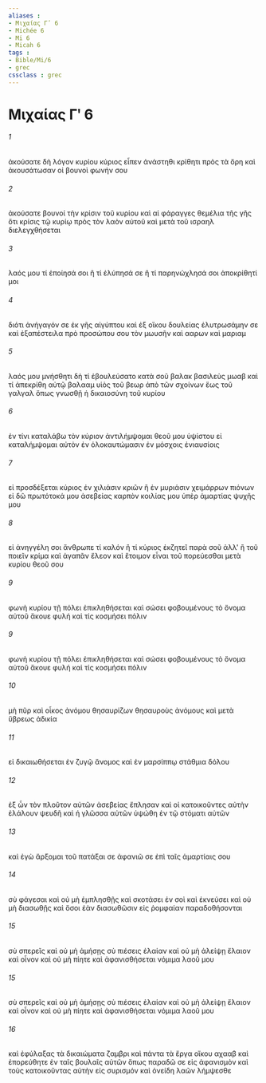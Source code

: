 ```yaml
---
aliases : 
- Μιχαίας Γʹ 6
- Michée 6
- Mi 6
- Micah 6
tags : 
- Bible/Mi/6
- grec
cssclass : grec
---
```


# Μιχαίας Γʹ 6

###### 1
ἀκούσατε δὴ λόγον κυρίου κύριος εἶπεν ἀνάστηθι κρίθητι πρὸς τὰ ὄρη καὶ ἀκουσάτωσαν οἱ βουνοὶ φωνήν σου
###### 2
ἀκούσατε βουνοί τὴν κρίσιν τοῦ κυρίου καὶ αἱ φάραγγες θεμέλια τῆς γῆς ὅτι κρίσις τῷ κυρίῳ πρὸς τὸν λαὸν αὐτοῦ καὶ μετὰ τοῦ ισραηλ διελεγχθήσεται
###### 3
λαός μου τί ἐποίησά σοι ἢ τί ἐλύπησά σε ἢ τί παρηνώχλησά σοι ἀποκρίθητί μοι
###### 4
διότι ἀνήγαγόν σε ἐκ γῆς αἰγύπτου καὶ ἐξ οἴκου δουλείας ἐλυτρωσάμην σε καὶ ἐξαπέστειλα πρὸ προσώπου σου τὸν μωυσῆν καὶ ααρων καὶ μαριαμ
###### 5
λαός μου μνήσθητι δὴ τί ἐβουλεύσατο κατὰ σοῦ βαλακ βασιλεὺς μωαβ καὶ τί ἀπεκρίθη αὐτῷ βαλααμ υἱὸς τοῦ βεωρ ἀπὸ τῶν σχοίνων ἕως τοῦ γαλγαλ ὅπως γνωσθῇ ἡ δικαιοσύνη τοῦ κυρίου
###### 6
ἐν τίνι καταλάβω τὸν κύριον ἀντιλήμψομαι θεοῦ μου ὑψίστου εἰ καταλήμψομαι αὐτὸν ἐν ὁλοκαυτώμασιν ἐν μόσχοις ἐνιαυσίοις
###### 7
εἰ προσδέξεται κύριος ἐν χιλιάσιν κριῶν ἢ ἐν μυριάσιν χειμάρρων πιόνων εἰ δῶ πρωτότοκά μου ἀσεβείας καρπὸν κοιλίας μου ὑπὲρ ἁμαρτίας ψυχῆς μου
###### 8
εἰ ἀνηγγέλη σοι ἄνθρωπε τί καλόν ἢ τί κύριος ἐκζητεῖ παρὰ σοῦ ἀλλ' ἢ τοῦ ποιεῖν κρίμα καὶ ἀγαπᾶν ἔλεον καὶ ἕτοιμον εἶναι τοῦ πορεύεσθαι μετὰ κυρίου θεοῦ σου
###### 9
φωνὴ κυρίου τῇ πόλει ἐπικληθήσεται καὶ σώσει φοβουμένους τὸ ὄνομα αὐτοῦ ἄκουε φυλή καὶ τίς κοσμήσει πόλιν
###### 9
φωνὴ κυρίου τῇ πόλει ἐπικληθήσεται καὶ σώσει φοβουμένους τὸ ὄνομα αὐτοῦ ἄκουε φυλή καὶ τίς κοσμήσει πόλιν
###### 10
μὴ πῦρ καὶ οἶκος ἀνόμου θησαυρίζων θησαυροὺς ἀνόμους καὶ μετὰ ὕβρεως ἀδικία
###### 11
εἰ δικαιωθήσεται ἐν ζυγῷ ἄνομος καὶ ἐν μαρσίππῳ στάθμια δόλου
###### 12
ἐξ ὧν τὸν πλοῦτον αὐτῶν ἀσεβείας ἔπλησαν καὶ οἱ κατοικοῦντες αὐτὴν ἐλάλουν ψευδῆ καὶ ἡ γλῶσσα αὐτῶν ὑψώθη ἐν τῷ στόματι αὐτῶν
###### 13
καὶ ἐγὼ ἄρξομαι τοῦ πατάξαι σε ἀφανιῶ σε ἐπὶ ταῖς ἁμαρτίαις σου
###### 14
σὺ φάγεσαι καὶ οὐ μὴ ἐμπλησθῇς καὶ σκοτάσει ἐν σοὶ καὶ ἐκνεύσει καὶ οὐ μὴ διασωθῇς καὶ ὅσοι ἐὰν διασωθῶσιν εἰς ῥομφαίαν παραδοθήσονται
###### 15
σὺ σπερεῖς καὶ οὐ μὴ ἀμήσῃς σὺ πιέσεις ἐλαίαν καὶ οὐ μὴ ἀλείψῃ ἔλαιον καὶ οἶνον καὶ οὐ μὴ πίητε καὶ ἀφανισθήσεται νόμιμα λαοῦ μου
###### 15
σὺ σπερεῖς καὶ οὐ μὴ ἀμήσῃς σὺ πιέσεις ἐλαίαν καὶ οὐ μὴ ἀλείψῃ ἔλαιον καὶ οἶνον καὶ οὐ μὴ πίητε καὶ ἀφανισθήσεται νόμιμα λαοῦ μου
###### 16
καὶ ἐφύλαξας τὰ δικαιώματα ζαμβρι καὶ πάντα τὰ ἔργα οἴκου αχααβ καὶ ἐπορεύθητε ἐν ταῖς βουλαῖς αὐτῶν ὅπως παραδῶ σε εἰς ἀφανισμὸν καὶ τοὺς κατοικοῦντας αὐτὴν εἰς συρισμόν καὶ ὀνείδη λαῶν λήμψεσθε
